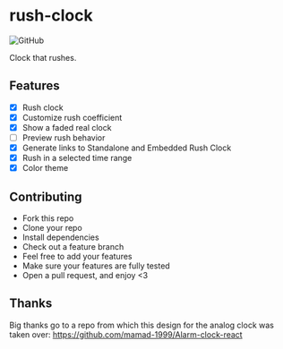 # rush-clock

![GitHub](https://img.shields.io/github/license/borko-rajkovic/rush-clock)

Clock that rushes.

## Features

- [x] Rush clock
- [x] Customize rush coefficient
- [x] Show a faded real clock
- [ ] Preview rush behavior
- [x] Generate links to Standalone and Embedded Rush Clock
- [x] Rush in a selected time range
- [x] Color theme

## Contributing

- Fork this repo
- Clone your repo
- Install dependencies
- Check out a feature branch
- Feel free to add your features
- Make sure your features are fully tested
- Open a pull request, and enjoy <3

## Thanks

Big thanks go to a repo from which this design for the analog clock was taken over: https://github.com/mamad-1999/Alarm-clock-react

<!--

- rush preview
- more easing functions (?)
- icon
- alarm?
- Splash screen

UI:

Colors
Shadow on the clock circle
Hour numbers/visuals (number per each hour, lines at every second)

  -->
